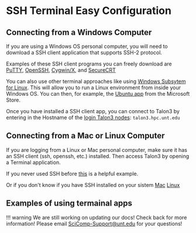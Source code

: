 # SSH Terminal Easy Configuration 

## Connecting from a Windows Computer

If you are using a Windows OS personal computer, you will need to download a SSH client application that supports SSH-2 protocol. 

Examples of these SSH client programs you can freely download are [PuTTY](https://www.chiark.greenend.org.uk/~sgtatham/putty/latest.html), [OpenSSH](https://www.openssh.com/), [Cygwin/X](https://x.cygwin.com/), and [SecureCRT](https://x.cygwin.com/)

You can also use other terminal approaches like using [Windows Subsytem for Linux](https://docs.microsoft.com/en-us/windows/wsl/install-win10). This will allow you to run a Linux environment from inside your Windows OS. You can then, for example, the [Ubuntu app](https://www.microsoft.com/en-us/p/ubuntu-2004-lts/9n6svws3rx71?activetab=pivot:overviewtab) from the Microsoft Store.

Once you have installed a SSH client app, you can connect to Talon3 by entering in the Hostname of the [login Talon3 nodes](../overview/nodes.md#login-node): `talon3.hpc.unt.edu`

## Connecting from a Mac or Linux Computer

If you are logging from a Linux or Mac personal computer, make sure it has an SSH client (ssh, openssh, etc.) installed. Then access Talon3 by opening a Terminal application.

If you never used SSH before [this](https://www.digitalocean.com/community/tutorials/how-to-use-ssh-to-connect-to-a-remote-server-in-ubuntu) is a helpful example.

Or if you don't know if you have SSH installed on your sistem [Mac](http://osxdaily.com/2017/04/28/howto-ssh-client-mac/)    [Linux](https://www.tecmint.com/install-openssh-server-in-linux/)

## Examples of using termainal apps

!!! warning
        We are still working on updating our docs!
        Check back for more information!
        Please email SciComp-Support@unt.edu for your questions!

